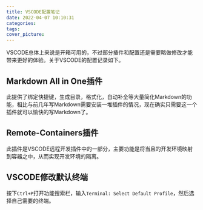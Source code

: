 ```yaml
---
title: VSCODE配置笔记
date: 2022-04-07 10:10:31
categories:
tags:
cover_picture:
---
```

<!-- <script type="text/javascript" src="https://cdnjs.cloudflare.com/ajax/libs/mathjax/2.7.4/MathJax.js?config=default"></script> -->


VSCODE总体上来说是开箱可用的，不过部分插件和配置还是需要略做修改才能带来更好的体验。关于VSCODE的配置记录如下。

Markdown All in One插件
--------------------

此提供了绑定快捷键，生成目录，格式化，自动补全等大量简化Markdown的功能，相比与前几年写Markdown需要安装一堆插件的情况，现在确实只需要这一个插件就可以愉快的写Markdown了。


Remote-Containers插件
---------------------------

此插件是VSCODE远程开发插件中的一部分，主要功能是将当且的开发环境映射到容器之中，从而实现开发环境的隔离。



VSCODE修改默认终端
--------------------

按下`Ctrl+P`打开功能搜索栏，输入`Terminal: Select Default Profile`，然后选择自己需要的终端。
